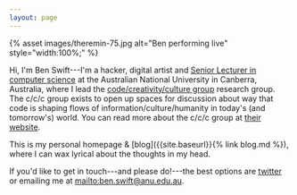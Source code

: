 ```yaml
---
layout: page
---
```


{% asset images/theremin-75.jpg alt="Ben performing live" style="width:100%;" %}

Hi, I'm Ben Swift---I'm a hacker, digital artist and [Senior Lecturer in
computer science](https://cecs.anu.edu.au/people/ben-swift) at the Australian
National University in Canberra, Australia, where I lead the
[code/creativity/culture group](https://cs.anu.edu.au/code-creativity-culture/)
research group. The c/c/c group exists to open up spaces for discussion about
way that code is shaping flows of information/culture/humanity in today's (and
tomorrow's) world. You can read more about the c/c/c group at [their
website](https://cs.anu.edu.au/code-creativity-culture/).

This is my personal homepage & [blog]({{site.baseurl}}{% link blog.md %}), where
I can wax lyrical about the thoughts in my head.

If you'd like to get in touch---and please do!---the best options are
[twitter](https://twitter.com/benswift) or emailing me at
<mailto:ben.swift@anu.edu.au>.
